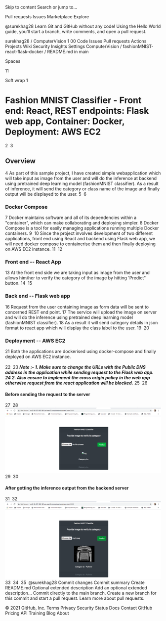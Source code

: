 Skip to content
Search or jump to…

Pull requests
Issues
Marketplace
Explore
 
@surekhag28 
Learn Git and GitHub without any code!
Using the Hello World guide, you’ll start a branch, write comments, and open a pull request.


surekhag28
/
ComputerVision
1
00
Code
Issues
Pull requests
Actions
Projects
Wiki
Security
Insights
Settings
ComputerVision
/
fashionMNIST-react-flask-docker
/
README.md
in
main
 

Spaces

11

Soft wrap
1
# Fashion MNIST Classifier - Front end: React, REST endpoints: Flask web app, Container: Docker, Deployment: AWS EC2
2
​
3
## Overview
4
As part of this sample project, I have created simple webapplication which will take input as image from the user and will do the inference at backend using pretrained deep learning model (fashionMNIST classifier). As a result of inference, it will send the category or class name of the image and finally output will be displayed to the user.
5
​
6
### Docker Compose
7
Docker maintains software and all of its dependencies within a "container", which can make collaborating and deploying simpler. 
8
Docker Compose is a tool for easily managing applications running multiple Docker containers.
9
​
10
Since the project involves development of two different applications, front end using React and  backend using Flask web app, we will need docker compose to containerise them and then finally deploying on AWS EC2 instance.
11
​
12
### Front end -- React App
13
At the front end side we are taking input as image from the user and allows him/her to verify the category of the image by hitting 'Predict" button.
14
​
15
### Back end -- Flask web app
16
Request from the user containing image as form data will be sent to concerned REST end point.
17
The service will upload the image on server and will do the inference using pretrained deep learning model (fashionMNIST classifier).
18
As a result it will send category details in json format to react app which will display the class label to the user.
19
​
20
### Deployment -- AWS EC2
21
Both the applications are dockerised using docker-compose and finally deployed on AWS EC2 instance. <br /><br />
22
​
23
***Note :- 1. Make sure to change the URLs with the Public DNS address in the application while sending request to the Flask web app. <br />
24
           2. Also ensure to implement the cross origin policy in the web app otherwise request from the react application will be blocked.***
25
​
26
#### Before sending the request to the server
27
​
28
![alt text](/fashionMNIST-react-flask-docker/images/pic1.png?raw=true)
29
​
30
#### After getting the inference output from the backend server
31
​
32
![alt text](/fashionMNIST-react-flask-docker/images/pic2.png?raw=true)
33
​
34
​
35
​
@surekhag28
Commit changes
Commit summary
Create README.md
Optional extended description
Add an optional extended description…
 Commit directly to the main branch.
 Create a new branch for this commit and start a pull request. Learn more about pull requests.
 
© 2021 GitHub, Inc.
Terms
Privacy
Security
Status
Docs
Contact GitHub
Pricing
API
Training
Blog
About
